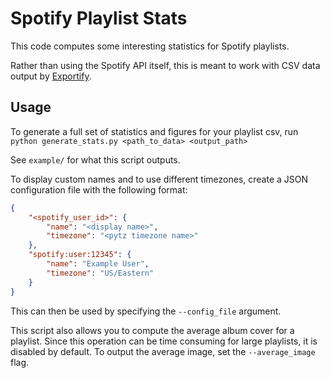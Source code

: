 # Spotify Playlist Stats
This code computes some interesting statistics for Spotify playlists.

Rather than using the Spotify API itself, this is meant to work with CSV data output by [Exportify](https://github.com/watsonbox/exportify).

## Usage

To generate a full set of statistics and figures for your playlist csv, run
`python generate_stats.py <path_to_data> <output_path>`

See `example/` for what this script outputs.

To display custom names and to use different timezones, create a JSON configuration file with the following format:
```json
{
    "<spotify_user_id>": {
        "name": "<display name>",
        "timezone": "<pytz timezone name>"
    },
    "spotify:user:12345": {
        "name": "Example User",
        "timezone": "US/Eastern"
    }
}
```
This can then be used by specifying the `--config_file` argument.

This script also allows you to compute the average album cover for a playlist. Since this operation can be time consuming for large playlists, it is disabled by default. To output the average image, set the `--average_image` flag.
